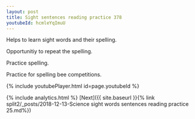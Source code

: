 ```yaml
---
layout: post
title: Sight sentences reading practice 378
youtubeId: hcmleYqImuU
---
```

 
 
Helps to learn sight words and their spelling.

Opportunitiy to repeat the spelling. 

Practice spelling. 
 
Practice for spelling bee competitions. 
 
{% include youtubePlayer.html id=page.youtubeId %}
 
 
{% include analytics.html %} 
[Next]({{ site.baseurl }}{% link  split2/_posts/2018-12-13-Science sight words sentences reading practice 25.md%})
 

